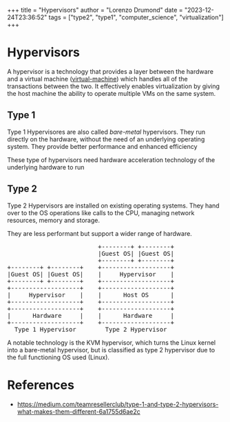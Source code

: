 +++
title = "Hypervisors"
author = "Lorenzo Drumond"
date = "2023-12-24T23:36:52"
tags = ["type2",  "type1",  "computer_science",  "virtualization"]
+++


# Hypervisors

A hypervisor is a technology that provides a layer between the hardware and a virtual machine ([virtual-machine](/wiki/virtual-machine/)) which handles all of the transactions between the two. It effectively enables virtualization by giving the host machine the ability to operate multiple VMs on the same system.

## Type 1
Type 1 Hypervisores are also called _bare-metal_ hypervisors. They run directly on the hardware, without the need of an underlying operating system. They provide better performance and enhanced efficiency

These type of hypervisors need hardware acceleration technology of the underlying hardware to run

## Type 2
Type 2 Hypervisors are installed on existing operating systems. They hand over to the OS operations like calls to the CPU, managing network resources, memory and storage.

They are less performant but support a wider range of hardware.

<pre>
                         +--------+ +--------+
                         |Guest OS| |Guest OS|
                         +--------+ +--------+
+--------+ +--------+    +-------------------+
|Guest OS| |Guest OS|    |     Hypervisor    |
+--------+ +--------+    +-------------------+
+-------------------+    +-------------------+
|     Hypervisor    |    |      Host OS      |
+-------------------+    +-------------------+
+-------------------+    +-------------------+
|      Hardware     |    |      Hardware     |
+-------------------+    +-------------------+
  Type 1 Hypervisor        Type 2 Hypervisor
</pre>

A notable technology is the KVM hypervisor, which turns the Linux kernel into a
bare-metal hypervisor, but is classified as type 2 hypervisor due to the full
functioning OS used (Linux).

# References
- https://medium.com/teamresellerclub/type-1-and-type-2-hypervisors-what-makes-them-different-6a1755d6ae2c

